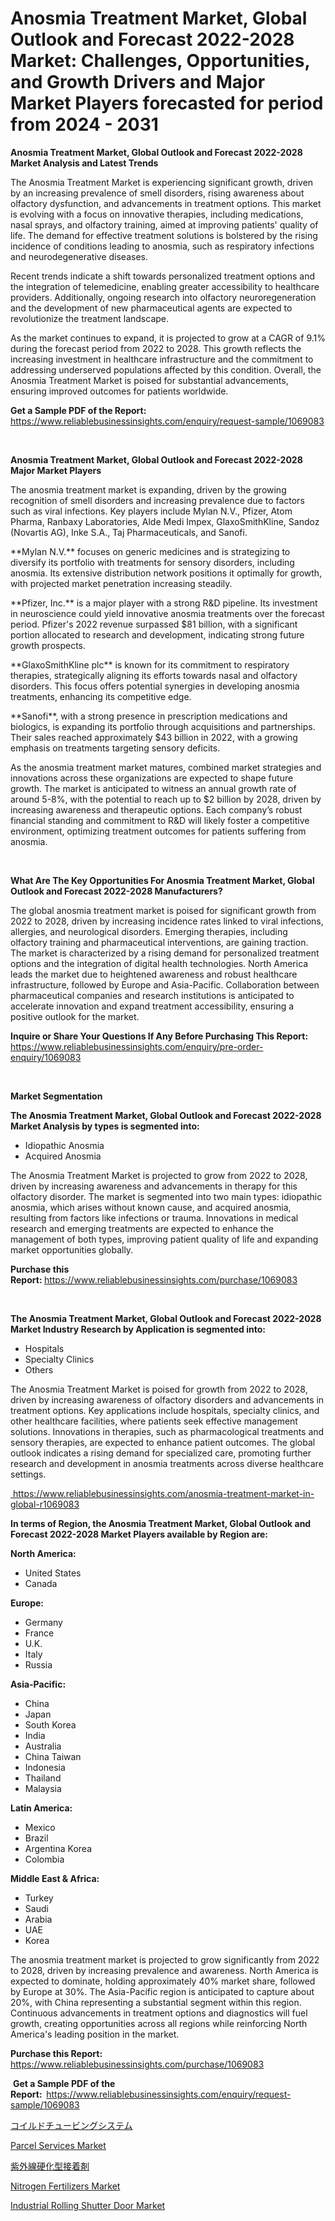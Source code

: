 <p><h1>Anosmia Treatment Market, Global Outlook and Forecast 2022-2028 Market: Challenges, Opportunities, and Growth Drivers and Major Market Players forecasted for period from 2024 - 2031</h1></p><p><strong>Anosmia Treatment Market, Global Outlook and Forecast 2022-2028 Market Analysis and Latest Trends</strong></p>
<p><p>The Anosmia Treatment Market is experiencing significant growth, driven by an increasing prevalence of smell disorders, rising awareness about olfactory dysfunction, and advancements in treatment options. This market is evolving with a focus on innovative therapies, including medications, nasal sprays, and olfactory training, aimed at improving patients' quality of life. The demand for effective treatment solutions is bolstered by the rising incidence of conditions leading to anosmia, such as respiratory infections and neurodegenerative diseases.</p><p>Recent trends indicate a shift towards personalized treatment options and the integration of telemedicine, enabling greater accessibility to healthcare providers. Additionally, ongoing research into olfactory neuroregeneration and the development of new pharmaceutical agents are expected to revolutionize the treatment landscape. </p><p>As the market continues to expand, it is projected to grow at a CAGR of 9.1% during the forecast period from 2022 to 2028. This growth reflects the increasing investment in healthcare infrastructure and the commitment to addressing underserved populations affected by this condition. Overall, the Anosmia Treatment Market is poised for substantial advancements, ensuring improved outcomes for patients worldwide.</p></p>
<p><strong>Get a Sample PDF of the Report:&nbsp;</strong> <a href="https://www.reliablebusinessinsights.com/enquiry/request-sample/1069083">https://www.reliablebusinessinsights.com/enquiry/request-sample/1069083</a></p>
<p>&nbsp;</p>
<p><strong>Anosmia Treatment Market, Global Outlook and Forecast 2022-2028 Major Market Players</strong></p>
<p><p>The anosmia treatment market is expanding, driven by the growing recognition of smell disorders and increasing prevalence due to factors such as viral infections. Key players include Mylan N.V., Pfizer, Atom Pharma, Ranbaxy Laboratories, Alde Medi Impex, GlaxoSmithKline, Sandoz (Novartis AG), Inke S.A., Taj Pharmaceuticals, and Sanofi. </p><p>**Mylan N.V.** focuses on generic medicines and is strategizing to diversify its portfolio with treatments for sensory disorders, including anosmia. Its extensive distribution network positions it optimally for growth, with projected market penetration increasing steadily.</p><p>**Pfizer, Inc.** is a major player with a strong R&D pipeline. Its investment in neuroscience could yield innovative anosmia treatments over the forecast period. Pfizer's 2022 revenue surpassed $81 billion, with a significant portion allocated to research and development, indicating strong future growth prospects.</p><p>**GlaxoSmithKline plc** is known for its commitment to respiratory therapies, strategically aligning its efforts towards nasal and olfactory disorders. This focus offers potential synergies in developing anosmia treatments, enhancing its competitive edge.</p><p>**Sanofi**, with a strong presence in prescription medications and biologics, is expanding its portfolio through acquisitions and partnerships. Their sales reached approximately $43 billion in 2022, with a growing emphasis on treatments targeting sensory deficits.</p><p>As the anosmia treatment market matures, combined market strategies and innovations across these organizations are expected to shape future growth. The market is anticipated to witness an annual growth rate of around 5-8%, with the potential to reach up to $2 billion by 2028, driven by increasing awareness and therapeutic options. Each company’s robust financial standing and commitment to R&D will likely foster a competitive environment, optimizing treatment outcomes for patients suffering from anosmia.</p></p>
<p>&nbsp;</p>
<p><strong>What Are The Key Opportunities For Anosmia Treatment Market, Global Outlook and Forecast 2022-2028 Manufacturers?</strong></p>
<p><p>The global anosmia treatment market is poised for significant growth from 2022 to 2028, driven by increasing incidence rates linked to viral infections, allergies, and neurological disorders. Emerging therapies, including olfactory training and pharmaceutical interventions, are gaining traction. The market is characterized by a rising demand for personalized treatment options and the integration of digital health technologies. North America leads the market due to heightened awareness and robust healthcare infrastructure, followed by Europe and Asia-Pacific. Collaboration between pharmaceutical companies and research institutions is anticipated to accelerate innovation and expand treatment accessibility, ensuring a positive outlook for the market.</p></p>
<p><strong>Inquire or Share Your Questions If Any Before Purchasing This Report:</strong> <a href="https://www.reliablebusinessinsights.com/enquiry/pre-order-enquiry/1069083">https://www.reliablebusinessinsights.com/enquiry/pre-order-enquiry/1069083</a></p>
<p>&nbsp;</p>
<p><strong>Market Segmentation</strong></p>
<p><strong>The Anosmia Treatment Market, Global Outlook and Forecast 2022-2028 Market Analysis by types is segmented into:</strong></p>
<p><ul><li>Idiopathic Anosmia</li><li>Acquired Anosmia</li></ul></p>
<p><p>The Anosmia Treatment Market is projected to grow from 2022 to 2028, driven by increasing awareness and advancements in therapy for this olfactory disorder. The market is segmented into two main types: idiopathic anosmia, which arises without known cause, and acquired anosmia, resulting from factors like infections or trauma. Innovations in medical research and emerging treatments are expected to enhance the management of both types, improving patient quality of life and expanding market opportunities globally.</p></p>
<p><strong>Purchase this Report:&nbsp;</strong><a href="https://www.reliablebusinessinsights.com/purchase/1069083">https://www.reliablebusinessinsights.com/purchase/1069083</a></p>
<p>&nbsp;</p>
<p><strong>The Anosmia Treatment Market, Global Outlook and Forecast 2022-2028 Market Industry Research by Application is segmented into:</strong></p>
<p><ul><li>Hospitals</li><li>Specialty Clinics</li><li>Others</li></ul></p>
<p><p>The Anosmia Treatment Market is poised for growth from 2022 to 2028, driven by increasing awareness of olfactory disorders and advancements in treatment options. Key applications include hospitals, specialty clinics, and other healthcare facilities, where patients seek effective management solutions. Innovations in therapies, such as pharmacological treatments and sensory therapies, are expected to enhance patient outcomes. The global outlook indicates a rising demand for specialized care, promoting further research and development in anosmia treatments across diverse healthcare settings.</p></p>
<p><a href="https://www.reliablebusinessinsights.com/anosmia-treatment-market-in-global-r1069083">&nbsp;https://www.reliablebusinessinsights.com/anosmia-treatment-market-in-global-r1069083</a></p>
<p><strong>In terms of Region, the Anosmia Treatment Market, Global Outlook and Forecast 2022-2028 Market Players available by Region are:</strong></p>
<p>
    <p> <strong> North America: </strong>
        <ul>
            <li>United States</li>
            <li>Canada</li>
        </ul>
        </p> 
    <p> <strong> Europe: </strong>
        <ul>
            <li>Germany</li>
            <li>France</li>
            <li>U.K.</li>
            <li>Italy</li>
            <li>Russia</li>
        </ul>
        </p> 
    <p> <strong> Asia-Pacific: </strong>
        <ul>
            <li>China</li>
            <li>Japan</li>
            <li>South Korea</li>
            <li>India</li>
            <li>Australia</li>
            <li>China Taiwan</li>
            <li>Indonesia</li>
            <li>Thailand</li>
            <li>Malaysia</li>
        </ul>
        </p> 
    <p> <strong> Latin America: </strong>
        <ul>
            <li>Mexico</li>
            <li>Brazil</li>
            <li>Argentina Korea</li>
            <li>Colombia</li>
        </ul>
        </p> 
    <p> <strong> Middle East & Africa: </strong>
        <ul>
            <li>Turkey</li>
            <li>Saudi</li>
            <li>Arabia</li>
            <li>UAE</li>
            <li>Korea</li>
        </ul>
    </p>
    </p>
<p><p>The anosmia treatment market is projected to grow significantly from 2022 to 2028, driven by increasing prevalence and awareness. North America is expected to dominate, holding approximately 40% market share, followed by Europe at 30%. The Asia-Pacific region is anticipated to capture about 20%, with China representing a substantial segment within this region. Continuous advancements in treatment options and diagnostics will fuel growth, creating opportunities across all regions while reinforcing North America's leading position in the market.</p></p>
<p><strong>Purchase this Report: </strong><a href="https://www.reliablebusinessinsights.com/purchase/1069083">https://www.reliablebusinessinsights.com/purchase/1069083</a></p>
<p>&nbsp;<strong>Get a Sample PDF of the Report:&nbsp;&nbsp;</strong><a href="https://www.reliablebusinessinsights.com/enquiry/request-sample/1069083">https://www.reliablebusinessinsights.com/enquiry/request-sample/1069083</a></p>
<p><strong></strong></p>
<p><p><a href="https://medium.com/@ertg45hg/%E3%82%B3%E3%82%A4%E3%83%AB%E3%83%81%E3%83%A5%E3%83%BC%E3%83%93%E3%83%B3%E3%82%B0%E3%82%B7%E3%82%B9%E3%83%86%E3%83%A0%E7%94%A3%E6%A5%AD%E3%82%BB%E3%82%AF%E3%82%BF%E3%83%BC-%E5%B8%82%E5%A0%B4%E3%81%AE%E5%8B%95%E5%90%91%E3%81%A82024%E5%B9%B4%E3%81%8B%E3%82%892031%E5%B9%B4%E3%81%BE%E3%81%A7%E3%81%AE%E5%B0%86%E6%9D%A5%E3%81%AE%E3%82%B7%E3%83%8A%E3%83%AA%E3%82%AA-c11bad38f0e1">コイルドチュービングシステム</a></p><p><a href="https://www.linkedin.com/pulse/parcel-services-industry-forecast-market-shifts-strategic-imperatives-fqlsc?trackingId=o3wyeKBMQ0yK2UaDBTdZkA%3D%3D">Parcel Services Market</a></p><p><a href="https://medium.com/@sheilabruen2023/uv%E5%85%89%E7%A1%AC%E5%8C%96%E6%8E%A5%E7%9D%80%E5%89%A4%E5%B8%82%E5%A0%B4%E3%81%AE%E3%82%B7%E3%82%A7%E3%82%A2%E3%81%A8%E6%96%B0%E3%81%97%E3%81%84%E3%83%88%E3%83%AC%E3%83%B3%E3%83%89%E5%88%86%E6%9E%90-%E3%82%BF%E3%82%A4%E3%83%97-%E7%94%A8%E9%80%94-%E6%9C%80%E7%B5%82%E7%94%A8%E9%80%94%E5%88%A5-%E5%B8%82%E5%A0%B4%E4%BA%88%E6%B8%AC-2024%E5%B9%B4%E3%81%8B%E3%82%892031%E5%B9%B4%E3%81%BE%E3%81%A7-451d9e2310d7">紫外線硬化型接着剤</a></p><p><a href="https://www.linkedin.com/pulse/global-nitrogen-fertilizers-market-status-2024-2031-forecast-dt68c?trackingId=BbTntDv%2BSkuOeMTIydK2mg%3D%3D">Nitrogen Fertilizers Market</a></p><p><a href="https://medium.com/@enosstark/industrial-rolling-shutter-door-market-trends-focusing-on-industrial-rolling-shutter-door-market-6b5eb36d1c6d">Industrial Rolling Shutter Door Market</a></p></p>